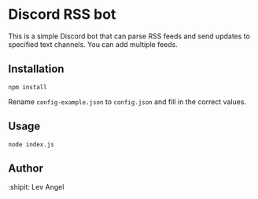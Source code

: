 # Discord RSS bot

This is a simple Discord bot that can parse RSS feeds and send updates to specified text channels.
You can add multiple feeds.

## Installation
`npm install`

Rename `config-example.json` to `config.json` and fill in the correct values.

## Usage
`node index.js`

## Author
:shipit: Lev Angel
